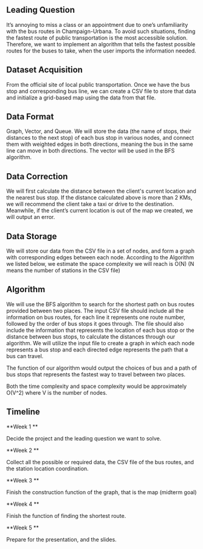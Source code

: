 ## Leading Question 

It’s annoying to miss a class or an appointment due to one’s unfamiliarity with the bus routes in Champaign-Urbana. To avoid such situations, finding the fastest route of public transportation is the most accessible solution. Therefore, we want to implement an algorithm that tells the fastest possible routes for the buses to take, when the user imports the information needed. 

## Dataset Acquisition

From the official site of local public transportation. Once we have the bus stop and corresponding bus line, we can create a CSV file to store that data and initialize a grid-based map using the data from that file. 

## Data Format

Graph, Vector, and Queue. We will store the data (the name of stops, their distances to the next stop) of each bus stop in various nodes, and connect them with weighted edges in both directions, meaning the bus in the same line can move in both directions. The vector will be used in the BFS algorithm.

## Data Correction

We will first calculate the distance between the client's current location and the nearest bus stop. If the distance calculated above is more than 2 KMs, we will recommend the client take a taxi or drive to the destination. Meanwhile, if the client’s current location is out of the map we created, we will output an error.

## Data Storage

We will store our data from the CSV file in a set of nodes, and form a graph with corresponding edges between each node. According to the Algorithm we listed below, we estimate the space complexity we will reach is O(N) (N means the number of stations in the CSV file)

## Algorithm 

We will use the BFS algorithm to search for the shortest path on bus routes provided between two places. The input CSV file should include all the information on bus routes, for each line it represents one route number, followed by the order of bus stops it goes through. The file should also include the information that represents the location of each bus stop or the distance between bus stops, to calculate the distances through our algorithm. We will utilize the input file to create a graph in which each node represents a bus stop and each directed edge represents the path that a bus can travel. 

The function of our algorithm would output the choices of bus and a path of bus stops that represents the fastest way to travel between two places. 

Both the time complexity and space complexity would be approximately O(V^2) where V is the number of nodes. 

## Timeline

**Week 1 **

Decide the project and the leading question we want to solve.

**Week 2 **

Collect all the possible or required data, the CSV file of the bus routes, and the station location coordination.

**Week 3 **

Finish the construction function of the graph, that is the map (midterm goal)

**Week 4 **

Finish the function of finding the shortest route.

**Week 5 **

Prepare for the presentation, and the slides.